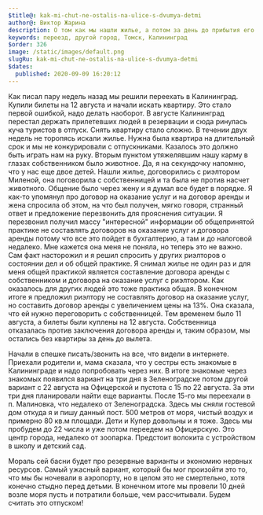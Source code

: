 ```yaml
---
$title@: kak-mi-chut-ne-ostalis-na-ulice-s-dvumya-detmi
author@: Виктор Жарина
description: О том как мы нашли жилье, а потом за день до прибытия его потеряли, но нашли другое.
keywords: переезд, другой город, Томск, Калининград
$order: 326
image: /static/images/default.png
slugRu: kak-mi-chut-ne-ostalis-na-ulice-s-dvumya-detmi
$dates:
  published: 2020-09-09 16:20:12
---
```



Как писал пару недель назад мы решили переехать в Калининград. Купили билеты на 12 августа и начали искать квартиру. Это стало первой ошибкой, надо делать наоборот. В августе Калининград перестал держать прилетевших людей в резервации и сюда ринулась куча туристов в отпуск. Снять квартиру стало сложно. В течении двух недель не торопясь искали жилье. Нужна была квартира на длительный срок и мы не конкурировали с отпускниками. Казалось это должно быть играть нам на руку. Вторым пунктом утяжелявшим нашу карму в глазах собственником было животное. Да, я на секундочку напомню, что у нас еще двое детей. Нашли жилье, договорились с риэлтором Миленой, она поговорила с собственницей и та была не против насчет животного. Общение было через жену и я думал все будет в порядке. Я как-то упомянул про договор на оказание услуг и на договор аренды и жена спросила об этом, на что был получен, мягко говоря, странный ответ и предложение перезвонить для прояснения ситуации. Я перезвонил получил массу "интересной" информации об общепринятой практике не составлять договоров на оказание услуг и договора аренды потому что все это пойдет в бухгалтерию, а там и до налоговой недалеко. Мне кажется она меня не поняла, но теперь это не важно. Сам факт насторожил и я решил спросить у других риэлторов о состоянии дел и об общей практике. Я снимал жилье не один раз и для меня общей практикой является составление договора аренды с собственником и договора на оказание услуг с риэлтором. Как оказалось для других людей это тоже практика общая. В конечном итоге я предложил риэлтору не составлять договор на оказание услуг, но составить договор аренды с увеличением цены на 13%. Она сказала, что ей нужно переговорить с собственницей. Тем временем было 11 августа, а билеты были куплены на 12 августа. Собственница отказалась против заключения договора аренды и, таким образом, мы остались без квартиры за день до вылета. 

Начали в спешке писать/звонить на все, что видели в интернете. Приехали родители и, мама сказала, что у сестры есть знакомые в Калининграде и надо попробовать через них. В итоге знакомые через знакомых появился вариант на три дня в Зеленоградске потом другой вариант с 22 августа на Офицерской и пустота с 15 по 22 августа. За эти три дня планировали найти еще варианты. После 15-го мы переехали в п. Малиновка, что недалеко от Зеленоградска. Здесь мы сняли гостевой дом откуда я и пишу данный пост. 500 метров от моря, чистый воздух и примерно 80 кв.м площади. Дети и Купер довольны и я тоже. Здесь мы пробудем до 22 числа и уже потом переедем на Офицерскую. Это центр города, недалеко от зоопарка. Предстоит волокита с устройством в школу и детский сад.

Мораль сей басни будет про резервные варианты и экономию нервных ресурсов. Самый ужасный вариант, который бы мог произойти это то, что мы бы ночевали в аэропорту, но в целом это не смертельно, хотя конечно стыдно перед детьми. В конечном итоге мы провели 10 дней возле моря пусть и потратили больше, чем рассчитывали. Будем считать это отпуском!

